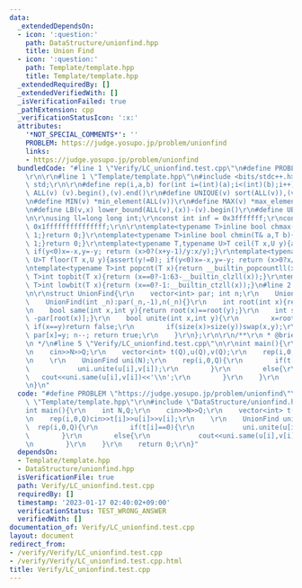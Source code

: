 ```yaml
---
data:
  _extendedDependsOn:
  - icon: ':question:'
    path: DataStructure/unionfind.hpp
    title: Union Find
  - icon: ':question:'
    path: Template/template.hpp
    title: Template/template.hpp
  _extendedRequiredBy: []
  _extendedVerifiedWith: []
  _isVerificationFailed: true
  _pathExtension: cpp
  _verificationStatusIcon: ':x:'
  attributes:
    '*NOT_SPECIAL_COMMENTS*': ''
    PROBLEM: https://judge.yosupo.jp/problem/unionfind
    links:
    - https://judge.yosupo.jp/problem/unionfind
  bundledCode: "#line 1 \"Verify/LC_unionfind.test.cpp\"\n#define PROBLEM \"https://judge.yosupo.jp/problem/unionfind\"\
    \r\n\r\n#line 1 \"Template/template.hpp\"\n#include <bits/stdc++.h>\r\nusing namespace\
    \ std;\r\n\r\n#define rep(i,a,b) for(int i=(int)(a);i<(int)(b);i++)\r\n#define\
    \ ALL(v) (v).begin(),(v).end()\r\n#define UNIQUE(v) sort(ALL(v)),(v).erase(unique(ALL(v)),(v).end())\r\
    \n#define MIN(v) *min_element(ALL(v))\r\n#define MAX(v) *max_element(ALL(v))\r\
    \n#define LB(v,x) lower_bound(ALL(v),(x))-(v).begin()\r\n#define UB(v,x) upper_bound(ALL(v),(x))-(v).begin()\r\
    \n\r\nusing ll=long long int;\r\nconst int inf = 0x3fffffff;\r\nconst ll INF =\
    \ 0x1fffffffffffffff;\r\n\r\ntemplate<typename T>inline bool chmax(T& a,T b){if(a<b){a=b;return\
    \ 1;}return 0;}\r\ntemplate<typename T>inline bool chmin(T& a,T b){if(a>b){a=b;return\
    \ 1;}return 0;}\r\ntemplate<typename T,typename U>T ceil(T x,U y){assert(y!=0);\
    \ if(y<0)x=-x,y=-y; return (x>0?(x+y-1)/y:x/y);}\r\ntemplate<typename T,typename\
    \ U>T floor(T x,U y){assert(y!=0); if(y<0)x=-x,y=-y; return (x>0?x/y:(x-y+1)/y);}\r\
    \ntemplate<typename T>int popcnt(T x){return __builtin_popcountll(x);}\r\ntemplate<typename\
    \ T>int topbit(T x){return (x==0?-1:63-__builtin_clzll(x));}\r\ntemplate<typename\
    \ T>int lowbit(T x){return (x==0?-1:__builtin_ctzll(x));}\n#line 2 \"DataStructure/unionfind.hpp\"\
    \n\r\nstruct UnionFind{\r\n    vector<int> par; int n;\r\n    UnionFind(){}\r\n\
    \    UnionFind(int _n):par(_n,-1),n(_n){}\r\n    int root(int x){return par[x]<0?x:par[x]=root(par[x]);}\r\
    \n    bool same(int x,int y){return root(x)==root(y);}\r\n    int size(int x){return\
    \ -par[root(x)];}\r\n    bool unite(int x,int y){\r\n        x=root(x),y=root(y);\
    \ if(x==y)return false;\r\n        if(size(x)>size(y))swap(x,y);\r\n        par[y]+=par[x];\
    \ par[x]=y; n--; return true;\r\n    }\r\n};\r\n\r\n/**\r\n * @brief Union Find\r\
    \n */\n#line 5 \"Verify/LC_unionfind.test.cpp\"\n\r\nint main(){\r\n    int N,Q;\r\
    \n    cin>>N>>Q;\r\n    vector<int> t(Q),u(Q),v(Q);\r\n    rep(i,0,Q)cin>>t[i]>>u[i]>>v[i];\r\
    \n    \r\n    UnionFind uni(N);\r\n    rep(i,0,Q){\r\n        if(t[i]==0){\r\n\
    \            uni.unite(u[i],v[i]);\r\n        }\r\n        else{\r\n         \
    \   cout<<uni.same(u[i],v[i])<<'\\n';\r\n        }\r\n    }\r\n    return 0;\r\
    \n}\n"
  code: "#define PROBLEM \"https://judge.yosupo.jp/problem/unionfind\"\r\n\r\n#include\
    \ \"Template/template.hpp\"\r\n#include \"DataStructure/unionfind.hpp\"\r\n\r\n\
    int main(){\r\n    int N,Q;\r\n    cin>>N>>Q;\r\n    vector<int> t(Q),u(Q),v(Q);\r\
    \n    rep(i,0,Q)cin>>t[i]>>u[i]>>v[i];\r\n    \r\n    UnionFind uni(N);\r\n  \
    \  rep(i,0,Q){\r\n        if(t[i]==0){\r\n            uni.unite(u[i],v[i]);\r\n\
    \        }\r\n        else{\r\n            cout<<uni.same(u[i],v[i])<<'\\n';\r\
    \n        }\r\n    }\r\n    return 0;\r\n}"
  dependsOn:
  - Template/template.hpp
  - DataStructure/unionfind.hpp
  isVerificationFile: true
  path: Verify/LC_unionfind.test.cpp
  requiredBy: []
  timestamp: '2023-01-17 02:40:02+09:00'
  verificationStatus: TEST_WRONG_ANSWER
  verifiedWith: []
documentation_of: Verify/LC_unionfind.test.cpp
layout: document
redirect_from:
- /verify/Verify/LC_unionfind.test.cpp
- /verify/Verify/LC_unionfind.test.cpp.html
title: Verify/LC_unionfind.test.cpp
---
```

